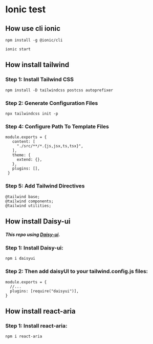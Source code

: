 # Ionic test

## How use cli ionic
```
npm install -g @ionic/cli
```
```
ionic start
```

## How install tailwind

### Step 1: Install Tailwind CSS
```
npm install -D tailwindcss postcss autoprefixer
```
### Step 2: Generate Configuration Files
```
npx tailwindcss init -p
```

### Step 4: Configure Path To Template Files

```
module.exports = {
   content: [
     "./src/**/*.{js,jsx,ts,tsx}",
   ],
   theme: {
     extend: {},
   },
   plugins: [],
 }
```
### Step 5: Add Tailwind Directives
```
@tailwind base;
@tailwind components;
@tailwind utilities;
```

## How install Daisy-ui
##### This repo using [Daisy-ui](https://daisyui.com/).

### Step 1: Install Daisy-ui:
```
npm i daisyui
```
### Step 2: Then add daisyUI to your tailwind.config.js files:
```
module.exports = {
  //...
  plugins: [require("daisyui")],
}
```

## How install react-aria
### Step 1: Install react-aria:

```
npm i react-aria
```
